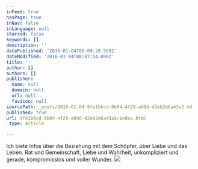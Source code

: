 ```yaml
---
inFeed: true
hasPage: true
inNav: false
inLanguage: null
starred: false
keywords: []
description: ''
datePublished: '2016-01-04T08:09:28.559Z'
dateModified: '2016-01-04T08:07:14.098Z'
title: ''
author: []
authors: []
publisher:
  name: null
  domain: null
  url: null
  favicon: null
sourcePath: _posts/2016-01-04-9fe1b6cd-0b04-4f29-a09d-d2eb2e6a43a3.md
published: true
url: 9fe1b6cd-0b04-4f29-a09d-d2eb2e6a43a3/index.html
_type: Article

---
```

Ich biete Infos über die Beziehung mit dem Schöpfer, über Liebe und das Leben. Rat und Gemeinschaft, Liebe und Wahrheit, unkompliziert und gerade, kompromisslos und voller Wunder. ![](https://the-grid-user-content.s3-us-west-2.amazonaws.com/7c9f2157-d88b-4029-9c15-0b1c0b527e28.jpg)